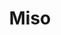 ---
layout: place
title: "Miso"
permalink: /new-york/brooklyn/miso.html
stateAbbr: NY
stateName: New York
cityName: Brooklyn
place_id: ChIJqVgBPDFawokRWvpAgZ2nhb8
photos:
  - name: >-
      places/ChIJqVgBPDFawokRWvpAgZ2nhb8/photos/AeeoHcICRyViT6udd9jDxlBKYhQPi6Iyit9045iM35i0TCkL8czvjTyT9aaQzw92Joh95zb0G-sv6Eq1vYU_DcIMnXV8pRJg6DtfeKnLEsniPVFZsSfuzI3GzmsJXRO-0pmAkXmsJ4AqThh32HFV8juiCDnB0U9zkF-LMPfQ6edL6beM1vH-_U9XEf1HDicYyQoY3BpUEJm6EYWdHqtgDbHXDTIjqOP9O86OcIteMjzuj5jWO_LYL0eN77vUpGbC6gMghSkF13y9AFwbZyx_CkAeJfqzL-ZcYZiIz4A-R_yXwqx8h6FIjGpB4MG8ZKGum4Hw-SB0ds2mXwJ50OX0-FqG5x4WqkzkkW60K0P7JY5gMnAT67Wm8Mbnak8vgnO6HctMqv2CqlQTw707zdjCugW26fxOoFYI58DBvm9X4EAvDpwDZg
    widthPx: 2048
    heightPx: 1152
    authorAttributions:
      - displayName: Joseph Mayer
        uri: https://maps.google.com/maps/contrib/100238104410579364312
        photoUri: >-
          https://lh3.googleusercontent.com/a/ACg8ocLFavTDAkq3e4jsuqakrWaLbJ8iwUNeB5IR2goFIKjO7Vlsww=s100-p-k-no-mo
    flagContentUri: >-
      https://www.google.com/local/imagery/report/?cb_client=maps_api_places.places_api&image_key=!1e10!2sCIHM0ogKEICAgIC4m8jjRg&hl=en-US
    googleMapsUri: >-
      https://www.google.com/maps/place//data=!3m4!1e2!3m2!1sCIHM0ogKEICAgIC4m8jjRg!2e10!4m2!3m1!1s0x89c25a313c0158a9:0xbf85a79d8140fa5a
  - name: >-
      places/ChIJqVgBPDFawokRWvpAgZ2nhb8/photos/AeeoHcJoeBv-0lBcooV3-eZ6SrRcy0PcnZVE4CQbrKm6tNrHGZ9jEtVmvAcdszIZBpkBUXZVKebyfDwSbTtIdK5huXEyWnFcdcAfdWK9o5aAuoC7NQ2reej-60gEhD5VKqWgl3W8QMT3-3jaMMJEMxPGA5KnC40lNQM1HikXg-BRwd5Uwi34Lz35scYIezBXNO9jp2SRCsped2P8-Xj2N0k7WLKE2JiDFgOzoHRckwY200w8VHY0wL-a1kWLfMEEZtQHnk7k0oiyg3O3XWo6afhYxhHdYHA8G5hzurEZRqFjrwXORIMX03SyPlJjfdlUm14iuCr70cRtAWX4MZghW13khOElN5WBKWH3qbd3Id3SycHzhvB_yI0veKurMPKkiypnousMpzxbvRXcjiiOpH41-29mObCVViv5cBqqcqRtIHqbxXVu
    widthPx: 4032
    heightPx: 3024
    authorAttributions:
      - displayName: La Rozo
        uri: https://maps.google.com/maps/contrib/114645096903698327407
        photoUri: >-
          https://lh3.googleusercontent.com/a-/ALV-UjXIsXJQllu7zKdJgitw9ocjpFJ3O2pKbJAvHNBwdeESDNzpX0s=s100-p-k-no-mo
    flagContentUri: >-
      https://www.google.com/local/imagery/report/?cb_client=maps_api_places.places_api&image_key=!1e10!2sCIHM0ogKEICAgICT35rWtQE&hl=en-US
    googleMapsUri: >-
      https://www.google.com/maps/place//data=!3m4!1e2!3m2!1sCIHM0ogKEICAgICT35rWtQE!2e10!4m2!3m1!1s0x89c25a313c0158a9:0xbf85a79d8140fa5a
  - name: >-
      places/ChIJqVgBPDFawokRWvpAgZ2nhb8/photos/AeeoHcLlEWRqztr9TRM2aX3PRjn2HW7R5FNUODdIf3xOkc_b47y1oYBTkR5oWTx-N1tLreJ3vrUyKoQW8e3vxoqlUUIJ4gwqjL1Lb9FkiRaB3cdQTgqf2nzPm_JIFw17eeuZGnfD9oqE80VpYXz4PoLYjP9Na7oO87ILY6ndLoQsIdYVke5jNQSlSZ6qIbLfebJmyd02vhbsOZvFiOtoNAwjrNn6PBqx6gBa7vC6gWfGwwe4nucYRudzPRof2fNueIJZYc4qrCUoiUtSR0VNJePRgUnkH3jbX_3wr5bbcWmitGOH58LQzicxma1bjsnc6TKCqHusnAYcdqm_-3TQTnD_1iJnc8osflXFex0XPmM_xbjzWtlJkF9-foxcTtOwxF2j2mB5zuMLF_-z5J-MZPCMSWPWszEIjLhq9iCXux9Ha5orS-I
    widthPx: 4032
    heightPx: 1908
    authorAttributions:
      - displayName: Karen Ward
        uri: https://maps.google.com/maps/contrib/112398462337984202462
        photoUri: >-
          https://lh3.googleusercontent.com/a-/ALV-UjVQy-zgSYkc1W_lIp_uyt9DH5G14wJhf8R61qKv5aCzecmgvPdo9g=s100-p-k-no-mo
    flagContentUri: >-
      https://www.google.com/local/imagery/report/?cb_client=maps_api_places.places_api&image_key=!1e10!2sCIHM0ogKEICAgIDN9fCqwQE&hl=en-US
    googleMapsUri: >-
      https://www.google.com/maps/place//data=!3m4!1e2!3m2!1sCIHM0ogKEICAgIDN9fCqwQE!2e10!4m2!3m1!1s0x89c25a313c0158a9:0xbf85a79d8140fa5a
  - name: >-
      places/ChIJqVgBPDFawokRWvpAgZ2nhb8/photos/AeeoHcIjlWvQhvjKn9SRwUd3jx7ZTV5YduiK6sNlEdUQU1RY94ilN3-R2w-2sWzldECGAZ1enJDk07pZo8bEP6Ut3A7gPaqi78JSQhioZy_5OIv7F4meGs4PC7yxvUXMOOCsqG6EiELXQJysyf0UsN5Tema-_RnscusxQZQBgdwbWtA3cQK1_8-EiL0kmdZIp713K8crBCvtfFr_Hmhnm3NhZNL037JeYYdm-MDgf5JA3_OZXku3deUlfGzCmTTXLNdj9D4YJEIgroakvuQ7cb-BIo9ZnfHyvlSxy5HU9snpNQq2yse0ElJmfSvEujqZb6WI_COLSWvaCgOMKtE3ZZRKSbo2zdyxJVZneLapWVwNoMqOlSvcxf13LHyAAf9v9ChrNph9eoC5xUli1AUqK33sErEjsv8AoNYxTCc5c0Fyk7di_0ns
    widthPx: 3000
    heightPx: 4000
    authorAttributions:
      - displayName: Jackie Regmo
        uri: https://maps.google.com/maps/contrib/106179257719109313603
        photoUri: >-
          https://lh3.googleusercontent.com/a/ACg8ocJ8B3Ps7-khqiJcMwMTLs2-02Y6qsB20JZRhp9DwiGwot1jRw=s100-p-k-no-mo
    flagContentUri: >-
      https://www.google.com/local/imagery/report/?cb_client=maps_api_places.places_api&image_key=!1e10!2sCIHM0ogKEICAgIDf1f3d-QE&hl=en-US
    googleMapsUri: >-
      https://www.google.com/maps/place//data=!3m4!1e2!3m2!1sCIHM0ogKEICAgIDf1f3d-QE!2e10!4m2!3m1!1s0x89c25a313c0158a9:0xbf85a79d8140fa5a
  - name: >-
      places/ChIJqVgBPDFawokRWvpAgZ2nhb8/photos/AeeoHcLE7bYv7pcd68dAL6Qm1MQtuNxkuEfwT1Ijz4QkwgBJzplcdVe0RIlTGwazlx2aj8-eg-yuJaX5XR-GFNi5YVOExAhODS8UUky4tLdwxr1H-DAPGQNj8p46DUHqpecIZlTiAtXgbpxuJLgc2GHBWFk9TZOIaUyvpt_BF4JQMn745UuTOQBig6G4W75r9JXiX1Zd7UJ8Iuwh7009tokBENDN6hHwlCi1shx7oQHwMI6Lw-cG97gfQ2qMm9sTqtBSCJCVyy9ImbRWSlzh09P6nmiMcFt5rSniGuQfUGweAOWfbLDeMGQtUl0_LYdC8eCm3hOWfZRFpR_L-m2pZa1q0fPDnGfQgmKJiFik3yyULrN78iOXFMv60JcK-XjYmbjgRz7krgimUjcdm3pi-5D5br7wd3sKk9QgeEwXPGAFyZIbq-NXwV-vVUIQ0Z0LtD0w
    widthPx: 4032
    heightPx: 3024
    authorAttributions:
      - displayName: Vanessa Elizabeth
        uri: https://maps.google.com/maps/contrib/117304116741883599273
        photoUri: >-
          https://lh3.googleusercontent.com/a-/ALV-UjUhiTrVc0GQFx3AyT4GomG9AJwy3vvSeKP6nqSuxLAsZ1Kqxexz=s100-p-k-no-mo
    flagContentUri: >-
      https://www.google.com/local/imagery/report/?cb_client=maps_api_places.places_api&image_key=!1e10!2sCIABIhADydERai_kMGfWCdEABuzH&hl=en-US
    googleMapsUri: >-
      https://www.google.com/maps/place//data=!3m4!1e2!3m2!1sCIABIhADydERai_kMGfWCdEABuzH!2e10!4m2!3m1!1s0x89c25a313c0158a9:0xbf85a79d8140fa5a
  - name: >-
      places/ChIJqVgBPDFawokRWvpAgZ2nhb8/photos/AeeoHcL5em8VW4bZxF0a9JPJ3K-zVZhGCmBzSdpdRAgGfuXF39v5QhP15UY2lwYx0PGeAfbOgtelxFdnu__kVOsa5bRnsTMvgzCRp9JMn7u0Bnaiw2baz4ElRsR5-QlT3XsB3cAM-rx__naUREgti8-x7kMkHvBUW7l80VuWK9wkhV1BoWtT6lrupqXa9SnJCwLdmMpXwWop08jKUTBaxwgVk4trMRCYufd1tx1mkiDHPQ3pIe3Rm1y66diVVI5unwKC5YIhB0hlr2LF1UQ1pWF1dPMtF3psenqxOMdCrsIHI7anYYVwImx0S1Am-EN03VEZ6lPDzjECm5HZRMVwVUNu00Oc7AN_wPanHpw__PGoyIgGsPX-NcWq7O-iq9tz8IAwUR7_qAP05w6_Da9mYD279LADnX1Rj_QUh2kv2gKc1k7ztg
    widthPx: 3000
    heightPx: 4000
    authorAttributions:
      - displayName: ahoo
        uri: https://maps.google.com/maps/contrib/116975804885066465242
        photoUri: >-
          https://lh3.googleusercontent.com/a-/ALV-UjWQ7K1WjQ7mQ10pZdmxUiH_roTjqF7i3krziR4doiZbaaJ4WeDH=s100-p-k-no-mo
    flagContentUri: >-
      https://www.google.com/local/imagery/report/?cb_client=maps_api_places.places_api&image_key=!1e10!2sCIHM0ogKEICAgIDb1aD6IQ&hl=en-US
    googleMapsUri: >-
      https://www.google.com/maps/place//data=!3m4!1e2!3m2!1sCIHM0ogKEICAgIDb1aD6IQ!2e10!4m2!3m1!1s0x89c25a313c0158a9:0xbf85a79d8140fa5a
  - name: >-
      places/ChIJqVgBPDFawokRWvpAgZ2nhb8/photos/AeeoHcJlCWcFh6YL-9vNQGg0wEKqS6W3B-3_bth76INaipqoz0gfR666EpqRRp6PLBIKDlt8JJe8LOQ1fNk3it_JDHP0fg-k-NBicOVTkRKOXjYdvQUPKuSSKLXRWkRcC-W7eR7T7fyeGlUQn2TNiWP0ng4T5HEuSU8XbKkyOWu2PFX-AyurvnuLSfC9CI5nXmGoLJXxPRKESV0lEf7wOqKt_PdaL0QGZgOI4PHLM04N7TAiZS5kZFzlRGgekLYwilQGiDe5cqb69vDVYRkW9fMiqhwNsQptRQ5cDBiT9R6CthQy0jAmw43x0nja7AOt1cCYJ2No0cLKot86V2RtPQNGKZkWfVWLdAS7RmiWdWTPYwQkAW6u8KM_eWPHVX0lzEACU5xbTovFXfGy7kZpFKwsdF2B59srVMxhiNARXiiEMTYvHK0
    widthPx: 4000
    heightPx: 2252
    authorAttributions:
      - displayName: Joshua Chastain
        uri: https://maps.google.com/maps/contrib/114084254784216440402
        photoUri: >-
          https://lh3.googleusercontent.com/a-/ALV-UjVjtNY6mNiDyWwKkX3r9_dzpGnZ0kH-Pwtf3gE522NSaYuZjEfqkA=s100-p-k-no-mo
    flagContentUri: >-
      https://www.google.com/local/imagery/report/?cb_client=maps_api_places.places_api&image_key=!1e10!2sCIHM0ogKEICAgICnpKjEqQE&hl=en-US
    googleMapsUri: >-
      https://www.google.com/maps/place//data=!3m4!1e2!3m2!1sCIHM0ogKEICAgICnpKjEqQE!2e10!4m2!3m1!1s0x89c25a313c0158a9:0xbf85a79d8140fa5a
  - name: >-
      places/ChIJqVgBPDFawokRWvpAgZ2nhb8/photos/AeeoHcJwq6Q_z_T12PxIGQXjA0hgV2GZh8rwli2EU4xQdchaRwbyRIyqV3Wt1LCOzCaAvGprQ2DkFCzNWtczTZ6E9ei7GF_IhXrZj_O61CEenZnBL9WA1VRAUOMyAshgLnQ4WgZxpQiO9sJXcJrZF4DyNCKysF_xfE6PYZBA-Zt649uaIWXLCfhictTgJOOBKPoOReWnVu16H0ExYRpOwlMj55liwWIJHfFzXOaLshP9kynMgcWKIuqfvbsv5wwK1fwgZiDm9ps5GaC9OLjnLx84MZXM3AL1NCtmSTx8sr4hkE-CJ5ca0o5s0jvkLT4gNaj_1Ax6Hftk17tbmBrfZ-a0eqeac68VikOzH-qCPZeWLaXGw4wTe66ugE3U1Pg0SmK_YSVBHra1W83LaaZxjOC8PW-e-yqlnvpRHbK8lMdGE6JAFtpf
    widthPx: 4656
    heightPx: 3492
    authorAttributions:
      - displayName: Jim Chow
        uri: https://maps.google.com/maps/contrib/115272652350554880645
        photoUri: >-
          https://lh3.googleusercontent.com/a-/ALV-UjUdXvyqYUKdr23uOVR3Xys80aM9Z7i4D6SX7TOo7z2h4Ay8AD36Ug=s100-p-k-no-mo
    flagContentUri: >-
      https://www.google.com/local/imagery/report/?cb_client=maps_api_places.places_api&image_key=!1e10!2sCIHM0ogKEICAgIDElZycxwE&hl=en-US
    googleMapsUri: >-
      https://www.google.com/maps/place//data=!3m4!1e2!3m2!1sCIHM0ogKEICAgIDElZycxwE!2e10!4m2!3m1!1s0x89c25a313c0158a9:0xbf85a79d8140fa5a
  - name: >-
      places/ChIJqVgBPDFawokRWvpAgZ2nhb8/photos/AeeoHcI34LOVgMwmrPKjKyFcsHH0QT0JCAI_Bv8ekhIBe2CR_AlpRIC1QoAtxZZG4pDQlmz_kR6Py7t6EN2JL93LKkCblk0vDSjJldixPnLQtHdfNHyr50eHsfFEHiWRUwDqQe6sJR_9ItY1q1UGTLxfS1R_W9t1ItZ7uls5dGdxkjuHtWhqbm27W3ALfoSTwD44XkhkCIkBQkArWsLx0Z6mPIcp2_VSXjfIH3vFZFoFY1I-wFo7vcXSO5qgMrn8RY9oppNkYfXEz7P49gkS1hKiiutiNOMT0mQlJXlERdwPnTAhL2XUsLymMoDz1OADD3I9jxKhkT8EZnW2dPgXzYdkYOepCuxbR88Xi-Nn93IyrzUR-tiJHHJlmZdCXDOWZxFuArj8fniEEqGlB5LVJTiVxPCtLxjsynfqifQtI2buL79AnF32
    widthPx: 3600
    heightPx: 4800
    authorAttributions:
      - displayName: Helena Mad
        uri: https://maps.google.com/maps/contrib/114977856404139901672
        photoUri: >-
          https://lh3.googleusercontent.com/a-/ALV-UjXeMCXg0isA19nnIMILfklLOwfTuyXYm6v_WtA1TREkNcn7zqtzhA=s100-p-k-no-mo
    flagContentUri: >-
      https://www.google.com/local/imagery/report/?cb_client=maps_api_places.places_api&image_key=!1e10!2sCIHM0ogKEICAgIC_k5uyjAE&hl=en-US
    googleMapsUri: >-
      https://www.google.com/maps/place//data=!3m4!1e2!3m2!1sCIHM0ogKEICAgIC_k5uyjAE!2e10!4m2!3m1!1s0x89c25a313c0158a9:0xbf85a79d8140fa5a
  - name: >-
      places/ChIJqVgBPDFawokRWvpAgZ2nhb8/photos/AeeoHcKW5YpAGvzn5c5Om9RC270QHtEGMK2dpxX-TrUylW30bqq5KfUMuthYE1d_nKl5-gnZ5QPzSLYS2ou0KeI68HbJpKfeKn5Kjh24T7-YVz7i1thMfuGS7V3jq8-6zyy-_2OxbXAKNS-g-SOffSJXzuhkZb3VpEpmy01ShWGK5-YFGRi7rO4lTRuySVfaeLXi21hSHeRjtqvsMo8Wt6AbuHNCfrm7b5ZFe2wz0rMg1I4UgKfrjN1ZzLJuhFCxIfF3W63bxksxY8pWK2dnfyE9nsxEj024jmuDA24s4lZhAtRsBbBUknHP1cKNXVwy2nbnt1ujW999tagCKJI2_aWa7BuMMZobGOGBABlGI5khu-1PNBmjmK9w56ZkU0bS0kIDRKntKsQpfwaBieB-YKwGEB1XeakGWq6REHqigHTuK9jwORyr
    widthPx: 2340
    heightPx: 4160
    authorAttributions:
      - displayName: Alexandria Gutierrez
        uri: https://maps.google.com/maps/contrib/113888229840883844187
        photoUri: >-
          https://lh3.googleusercontent.com/a-/ALV-UjXTA4jRngKVFUlnhlKC9DyeL7YPS42TBo4xN0WA9DH6Y3JqO8moYg=s100-p-k-no-mo
    flagContentUri: >-
      https://www.google.com/local/imagery/report/?cb_client=maps_api_places.places_api&image_key=!1e10!2sCIHM0ogKEICAgIC47ZjZuAE&hl=en-US
    googleMapsUri: >-
      https://www.google.com/maps/place//data=!3m4!1e2!3m2!1sCIHM0ogKEICAgIC47ZjZuAE!2e10!4m2!3m1!1s0x89c25a313c0158a9:0xbf85a79d8140fa5a
address: 40 Main St, Brooklyn, NY 11201, USA
street: 40 Main St
city: Brooklyn
state: NY
zip: '11201'
country: USA
neighborhood: Dumbo
latitude: '40.702805'
longitude: '-73.990784'
accessibility_options:
  wheelchairAccessibleParking: false
  wheelchairAccessibleSeating: true
business_status: OPERATIONAL
name: Miso
google_maps_links:
  directionsUri: >-
    https://www.google.com/maps/dir//''/data=!4m7!4m6!1m1!4e2!1m2!1m1!1s0x89c25a313c0158a9:0xbf85a79d8140fa5a!3e0
  placeUri: https://maps.google.com/?cid=13800620928066976346
  writeAReviewUri: >-
    https://www.google.com/maps/place//data=!4m3!3m2!1s0x89c25a313c0158a9:0xbf85a79d8140fa5a!12e1
  reviewsUri: >-
    https://www.google.com/maps/place//data=!4m4!3m3!1s0x89c25a313c0158a9:0xbf85a79d8140fa5a!9m1!1b1
  photosUri: >-
    https://www.google.com/maps/place//data=!4m3!3m2!1s0x89c25a313c0158a9:0xbf85a79d8140fa5a!10e5
primary_type: Sushi Restaurant
opening_hours:
  regular: null
  current: null
secondary_opening_hours:
  regular:
    weekdayDescriptions: null
    type: null
  current:
    weekdayDescriptions: null
    type: null
phone: null
price_level: null
price_range: null
rating: null
rating_count: 0
website: null
description: null
reviews: null
parking_options: null
payment_options: null
allow_dogs: null
curbside_pickup: null
delivery: null
dine_in: null
good_for_children: null
good_for_groups: null
good_for_sports: null
live_music: null
menu_for_children: null
outdoor_seating: null
reservable: null
restroom: null
serves_beer: null
serves_breakfast: null
serves_brunch: null
serves_cocktails: null
serves_coffee: null
serves_dinner: null
serves_dessert: null
serves_lunch: null
serves_vegetarian_food: null
serves_wine: null
takeout: null

---